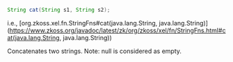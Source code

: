 ```java
String cat(String s1, String s2);
```

  
i.e.,
[org.zkoss.xel.fn.StringFns#cat(java.lang.String, java.lang.String)](https://www.zkoss.org/javadoc/latest/zk/org/zkoss/xel/fn/StringFns.html#cat(java.lang.String, java.lang.String))

Concatenates two strings. Note: null is considered as empty.


